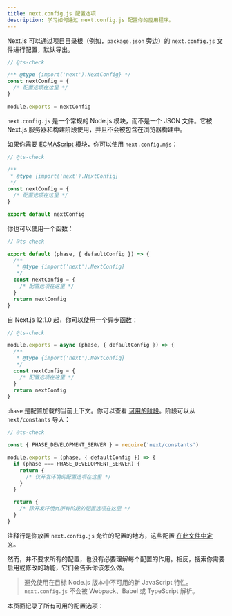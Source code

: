 ```yaml
---
title: next.config.js 配置选项
description: 学习如何通过 next.config.js 配置你的应用程序。
---
```




Next.js 可以通过项目目录根（例如，`package.json` 旁边）的 `next.config.js` 文件进行配置，默认导出。

```js filename="next.config.js"
// @ts-check

/** @type {import('next').NextConfig} */
const nextConfig = {
  /* 配置选项在这里 */
}

module.exports = nextConfig
```

`next.config.js` 是一个常规的 Node.js 模块，而不是一个 JSON 文件。它被 Next.js 服务器和构建阶段使用，并且不会被包含在浏览器构建中。

如果你需要 [ECMAScript 模块](https://nodejs.org/api/esm.html)，你可以使用 `next.config.mjs`：

```js filename="next.config.mjs"
// @ts-check

/**
 * @type {import('next').NextConfig}
 */
const nextConfig = {
  /* 配置选项在这里 */
}

export default nextConfig
```

你也可以使用一个函数：

```js filename="next.config.mjs"
// @ts-check

export default (phase, { defaultConfig }) => {
  /**
   * @type {import('next').NextConfig}
   */
  const nextConfig = {
    /* 配置选项在这里 */
  }
  return nextConfig
}
```

自 Next.js 12.1.0 起，你可以使用一个异步函数：

```js filename="next.config.js"
// @ts-check

module.exports = async (phase, { defaultConfig }) => {
  /**
   * @type {import('next').NextConfig}
   */
  const nextConfig = {
    /* 配置选项在这里 */
  }
  return nextConfig
}
```

`phase` 是配置加载的当前上下文。你可以查看 [可用的阶段](https://github.com/vercel/next.js/blob/5e6b008b561caf2710ab7be63320a3d549474a5b/packages/next/shared/lib/constants.ts#L19-L23)。阶段可以从 `next/constants` 导入：

```js
// @ts-check

const { PHASE_DEVELOPMENT_SERVER } = require('next/constants')

module.exports = (phase, { defaultConfig }) => {
  if (phase === PHASE_DEVELOPMENT_SERVER) {
    return {
      /* 仅开发环境的配置选项在这里 */
    }
  }

  return {
    /* 除开发环境外所有阶段的配置选项在这里 */
  }
}
```

注释行是你放置 `next.config.js` 允许的配置的地方，这些配置 [在此文件中定义](https://github.com/vercel/next.js/blob/canary/packages/next/src/server/config-shared.ts)。

然而，并不要求所有的配置，也没有必要理解每个配置的作用。相反，搜索你需要启用或修改的功能，它们会告诉你该怎么做。

> 避免使用在目标 Node.js 版本中不可用的新 JavaScript 特性。`next.config.js` 不会被 Webpack、Babel 或 TypeScript 解析。

本页面记录了所有可用的配置选项：